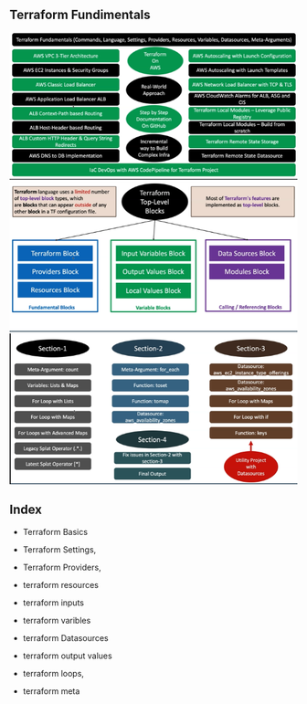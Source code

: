 ## Terraform Fundimentals
![](2022-01-28-13-38-00.png)
![](2022-01-28-13-40-48.png)
![](2022-01-28-13-41-48.png)

## Index
- Terraform Basics
- Terraform Settings, 
- Terraform Providers,
- terraform resources

- terraform inputs
- terraform varibles 
- terraform Datasources 
- terraform output values

- terraform loops,
- terraform meta